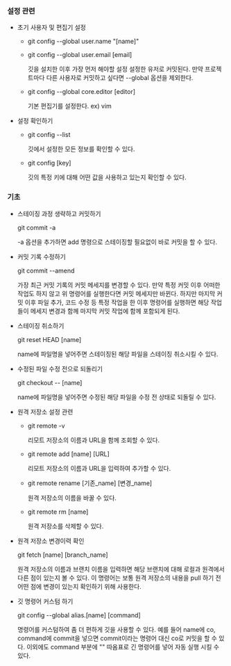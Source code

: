 ### 설정 관련

* 초기 사용자 및 편집기 설정

    + git config --global user.name "[name]"
    + git config --global user.email [email]

        깃을 설치한 이후 가장 먼저 해야할 설정 설정한 유저로 커밋된다. 만약 프로젝트마다 다른 사용자로 커밋하고 싶다면 --global 옵션을 제외한다.

    + git config --global core.editor [editor]

        기본 편집기를 설정한다. ex) vim

* 설정 확인하기

    + git config --list

        깃에서 설정한 모든 정보를 확인할 수 있다.

    + git config [key]

        깃의 특정 키에 대해 어떤 값을 사용하고 있는지 확인할 수 있다.

### 기초

* 스테이징 과정 생략하고 커밋하기

    git commit -a

    -a 옵션을 추가하면 add 명령으로 스테이징할 필요없이 바로 커밋을 할 수 있다.

* 커밋 기록 수정하기

    git commit --amend

    가장 최근 커밋 기록의 커밋 메세지를 변경할 수 있다. 만약 특정 커밋 이후 어떠한 작업도 하지 않고 위 명령어를 실행한다면 커밋 메세지만 바뀐다. 하지만 마지막 커밋 이후 파일 추가, 코드 수정 등 특정 작업을 한 이후 명령어를 실행하면 해당 작업들이 메세지 변경과 함께 마지막 커밋 작업에 함께 포함되게 된다.

* 스테이징 취소하기

    git reset HEAD [name]

    name에 파일명을 넣어주면 스테이징된 해당 파일을 스테이징 취소시킬 수 있다.

* 수정된 파일 수정 전으로 되돌리기

    git checkout -- [name]

    name에 파일명을 넣어주면 수정된 해당 파일을 수정 전 상태로 되돌릴 수 있다.

* 원격 저장소 설정 관련

    + git remote -v

        리모트 저장소의 이름과 URL을 함께 조회할 수 있다.

    + git remote add [name] [URL]

        리모트 저장소의 이름과 URL을 입력하여 추가할 수 있다.

    + git remote rename [기존_name] [변경_name]

        원격 저장소의 이름을 바꿀 수 있다.

    + git remote rm [name]

        원격 저장소를 삭제할 수 있다.

* 원격 저장소 변경이력 확인

    git fetch [name] [branch_name]

    원격 저장소의 이름과 브랜치 이름을 입력하면 해당 브랜치에 대해 로컬과 원격에서 다른 점이 있는지 볼 수 있다. 이 명령어는 보통 원격 저장소의 내용을 pull 하기 전 어떤 점에 변경이 있는지 확인하기 위해 사용한다.

* 깃 명령어 커스텀 하기

    git config --global alias.[name] [command]

    명령어를 커스텀하여 좀 더 편하게 깃을 사용할 수 있다. 예를 들어 name에 co, command에 commit을 넣으면 commit이라는 명령어 대신 co로 커밋을 할 수 있다. 이외에도 command 부분에 "" 따옴표로 긴 명령어를 넣어 자동 실행 시킬 수 있다.